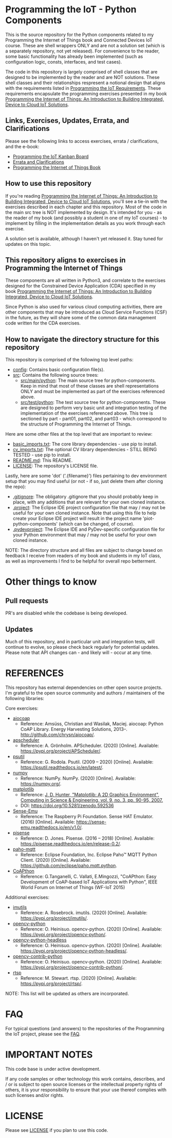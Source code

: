 # Programming the IoT - Python Components
This is the source repository for the Python components related to my Programming the Internet of Things book and Connected Devices IoT course. These are shell wrappers ONLY and are not a solution set (which is a separately repository, not yet released). For convenience to the reader, some basic functionality has already been implemented (such as configuration logic, consts, interfaces, and test cases).

The code in this repository is largely comprised of shell classes that are designed to be implemented by the reader and are NOT solutions. These shell classes and their relationships respresent a notional design that aligns with the requirements listed in [Programming the IoT Requirements](https://github.com/orgs/programming-the-iot/projects/1). These requirements encapsulate the programming exercises presented in my book [Programming the Internet of Things: An Introduction to Building Integrated, Device to Cloud IoT Solutions](https://learning.oreilly.com/library/view/programming-the-internet/9781492081401).

## Links, Exercises, Updates, Errata, and Clarifications

Please see the following links to access exercises, errata / clarifications, and the e-book:
 - [Programming the IoT Kanban Board](https://github.com/orgs/programming-the-iot/projects/1)
 - [Errata and Clarifications](https://labbenchstudios.com/programming-the-iot-book/programming-the-iot-1st-edition/)
 - [Programming the Internet of Things Book](https://learning.oreilly.com/library/view/programming-the-internet/9781492081401/)

## How to use this repository
If you're reading [Programming the Internet of Things: An Introduction to Building Integrated, Device to Cloud IoT Solutions](https://learning.oreilly.com/library/view/programming-the-internet/9781492081401), you'll see a tie-in with the exercises described in each chapter and this repository. Most of the code in the main src tree is NOT implemented by design. It's intended for you - as the reader of my book (and possibly a student in one of my IoT courses) - to implement by filling in the implementation details as you work through each exercise.

A solution set is available, although I haven't yet released it. Stay tuned for updates on this topic.

## This repository aligns to exercises in Programming the Internet of Things
These components are all written in Python3, and correlate to the exercises designed for the Constrained Device Application (CDA) specified in my book [Programming the Internet of Things: An Introduction to Building Integrated, Device to Cloud IoT Solutions](https://learning.oreilly.com/library/view/programming-the-internet/9781492081401).

Since Python is also used for various cloud computing activities, there are other components that may be introduced as Cloud Service Functions (CSF) in the future, as they will share some of the common data management code written for the CDA exercises.

## How to navigate the directory structure for this repository
This repository is comprised of the following top level paths:
- [config](https://github.com/programming-the-iot/python-components/tree/default/config): Contains basic configuration file(s).
- [src](https://github.com/programming-the-iot/python-components/tree/default/src): Contains the following source trees:
  - [src/main/python](https://github.com/programming-the-iot/python-components/tree/default/src/main/python): The main source tree for python-components. Keep in mind that most of these classes are shell representations ONLY and must be implemented as part of the exercises referenced above.
  - [src/test/python](https://github.com/programming-the-iot/python-components/tree/default/src/test/python): The test source tree for python-components. These are designed to perform very basic unit and integration testing of the implementation of the exercises referenced above. This tree is sectioned by part - part01, part02, and part03 - which correspond to the structure of Programming the Internet of Things.

Here are some other files at the top level that are important to review:
- [basic_imports.txt](https://github.com/programming-the-iot/python-components/blob/default/basic_imports.txt): The core library dependencies - use pip to install.
- [cv_imports.txt](https://github.com/programming-the-iot/python-components/blob/default/cv_imports.txt): The optional CV library dependencies - STILL BEING TESTED - use pip to install.
- [README.md](https://github.com/programming-the-iot/python-components/blob/default/README.md): This README.
- [LICENSE](https://github.com/programming-the-iot/python-components/blob/default/LICENSE): The repository's LICENSE file.

Lastly, here are some 'dot' ('.{filename}') files pertaining to dev environment setup that you may find useful (or not - if so, just delete them after cloning the repo):
- [.gitignore](https://github.com/programming-the-iot/python-components/blob/default/.gitignore): The obligatory .gitignore that you should probably keep in place, with any additions that are relevant for your own cloned instance.
- [.project](https://github.com/programming-the-iot/python-components/blob/default/.project): The Eclipse IDE project configuration file that may / may not be useful for your own cloned instance. Note that using this file to help create your Eclipse IDE project will result in the project name 'piot-python-components' (which can be changed, of course).
- [.pydevproject](https://github.com/programming-the-iot/python-components/blob/default/.pydevproject): The Eclipse IDE and PyDev-specific configuration file for your Python environment that may / may not be useful for your own cloned instance.

NOTE: The directory structure and all files are subject to change based on feedback I receive from readers of my book and students in my IoT class, as well as improvements I find to be helpful for overall repo betterment.

# Other things to know

## Pull requests
PR's are disabled while the codebase is being developed.

## Updates
Much of this repository, and in particular unit and integration tests, will continue to evolve, so please check back regularly for potential updates. Please note that API changes can - and likely will - occur at any time.

# REFERENCES
This repository has external dependencies on other open source projects. I'm grateful to the open source community and authors / maintainers of the following libraries:

Core exercises:

- [aiocoap](http://github.com/chrysn/aiocoap/)
  - Reference: Amsüss, Christian and Wasilak, Maciej. aiocoap: Python CoAP Library. Energy Harvesting Solutions, 2013–. http://github.com/chrysn/aiocoap/.
- [apscheduler](https://github.com/agronholm/apscheduler)
  - Reference: A. Grönholm. APScheduler. (2020) [Online]. Available: https://pypi.org/project/APScheduler/.
- [psutil](https://github.com/giampaolo/psutil)
  - Reference: G. Rodola. Psutil. (2009 – 2020) [Online]. Available: https://psutil.readthedocs.io/en/latest/.
- [numpy](https://numpy.org/)
  - Reference: NumPy. NumPy. (2020) [Online]. Available: https://numpy.org/.
- [matplotlib](https://matplotlib.org/)
  - Reference: [J. D. Hunter, "Matplotlib: A 2D Graphics Environment", Computing in Science & Engineering, vol. 9, no. 3, pp. 90-95, 2007.](https://ieeexplore.ieee.org/document/4160265)
  - DOI: https://doi.org/10.5281/zenodo.592536
- [Sense-Emu](https://sense-emu.readthedocs.io/en/v1.1/)
  - Reference: The Raspberry Pi Foundation. Sense HAT Emulator. (2016) [Online]. Available: https://sense-emu.readthedocs.io/en/v1.0/.
- [pisense](https://pisense.readthedocs.io/en/release-0.2/#)
  - Reference: D. Jones. Pisense. (2016 – 2018) [Online]. Available: https://pisense.readthedocs.io/en/release-0.2/.
- [paho-mqtt](https://www.eclipse.org/paho/)
  - Reference: Eclipse Foundation, Inc. Eclipse Paho™ MQTT Python Client. (2020) [Online]. Available: https://github.com/eclipse/paho.mqtt.python.
- [CoAPthon](https://github.com/Tanganelli/CoAPthon3)
  - Reference: G.Tanganelli, C. Vallati, E.Mingozzi, "CoAPthon: Easy Development of CoAP-based IoT Applications with Python", IEEE World Forum on Internet of Things (WF-IoT 2015)

Additional exercises:

- [imutils](https://pypi.org/project/imutils/)
  - Reference: A. Rosebrock. imutils. (2020) [Online]. Available: https://pypi.org/project/imutils/.
- [opencv-python](https://pypi.org/project/opencv-python/)
  - Reference: O. Heinisuo. opencv-python. (2020) [Online]. Available: https://pypi.org/project/opencv-python/.
- [opencv-python-headless](https://pypi.org/project/opencv-python-headless/)
  - Reference: O. Heinisuo. opencv-python. (2020) [Online]. Available: https://pypi.org/project/opencv-python-headless/.
- [opencv-contrib-python](https://pypi.org/project/opencv-contrib-python/)
  - Reference: O. Heinisuo. opencv-python. (2020) [Online]. Available: https://pypi.org/project/opencv-contrib-python/.
- [rtsp](https://pypi.org/project/rtsp/)
  - Reference: M. Stewart. rtsp. (2020) [Online]. Available: https://pypi.org/project/rtsp/.

NOTE: This list will be updated as others are incorporated.

# FAQ
For typical questions (and answers) to the repositories of the Programming the IoT project, please see the [FAQ](https://github.com/programming-the-iot/book-exercise-tasks/blob/default/FAQ.md).

# IMPORTANT NOTES
This code base is under active development.

If any code samples or other technology this work contains, describes, and / or is subject to open source licenses or the intellectual property rights of others, it is your responsibility to ensure that your use thereof complies with such licenses and/or rights.

# LICENSE
Please see [LICENSE](https://github.com/programming-the-iot/python-components/blob/default/LICENSE) if you plan to use this code.
